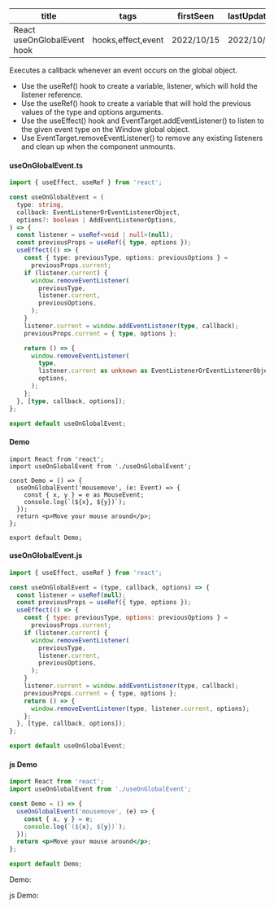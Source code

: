 | title                       | tags               | firstSeen  | lastUpdated |
| --------------------------- | ------------------ | ---------- | ----------- |
| React useOnGlobalEvent hook | hooks,effect,event | 2022/10/15 | 2022/10/15  |

Executes a callback whenever an event occurs on the global object.

- Use the useRef() hook to create a variable, listener, which will hold the listener reference.
- Use the useRef() hook to create a variable that will hold the previous values of the type and options arguments.
- Use the useEffect() hook and EventTarget.addEventListener() to listen to the given event type on the Window global object.
- Use EventTarget.removeEventListener() to remove any existing listeners and clean up when the component unmounts.

#### useOnGlobalEvent.ts

```ts
import { useEffect, useRef } from 'react';

const useOnGlobalEvent = (
  type: string,
  callback: EventListenerOrEventListenerObject,
  options?: boolean | AddEventListenerOptions,
) => {
  const listener = useRef<void | null>(null);
  const previousProps = useRef({ type, options });
  useEffect(() => {
    const { type: previousType, options: previousOptions } =
      previousProps.current;
    if (listener.current) {
      window.removeEventListener(
        previousType,
        listener.current,
        previousOptions,
      );
    }
    listener.current = window.addEventListener(type, callback);
    previousProps.current = { type, options };

    return () => {
      window.removeEventListener(
        type,
        listener.current as unknown as EventListenerOrEventListenerObject,
        options,
      );
    };
  }, [type, callback, options]);
};

export default useOnGlobalEvent;
```

#### Demo

```tsx | pure
import React from 'react';
import useOnGlobalEvent from './useOnGlobalEvent';

const Demo = () => {
  useOnGlobalEvent('mousemove', (e: Event) => {
    const { x, y } = e as MouseEvent;
    console.log(`(${x}, ${y})`);
  });
  return <p>Move your mouse around</p>;
};

export default Demo;
```

#### useOnGlobalEvent.js

```js
import { useEffect, useRef } from 'react';

const useOnGlobalEvent = (type, callback, options) => {
  const listener = useRef(null);
  const previousProps = useRef({ type, options });
  useEffect(() => {
    const { type: previousType, options: previousOptions } =
      previousProps.current;
    if (listener.current) {
      window.removeEventListener(
        previousType,
        listener.current,
        previousOptions,
      );
    }
    listener.current = window.addEventListener(type, callback);
    previousProps.current = { type, options };
    return () => {
      window.removeEventListener(type, listener.current, options);
    };
  }, [type, callback, options]);
};

export default useOnGlobalEvent;
```

#### js Demo

```jsx | pure
import React from 'react';
import useOnGlobalEvent from './useOnGlobalEvent';

const Demo = () => {
  useOnGlobalEvent('mousemove', (e) => {
    const { x, y } = e;
    console.log(`(${x}, ${y})`);
  });
  return <p>Move your mouse around</p>;
};

export default Demo;
```

Demo:

<code src="./Demo.tsx" id="globalEventTsDemo"></code>

js Demo:

<code src="./js/Demo.jsx" id="globalEventJsDemo"></code>
